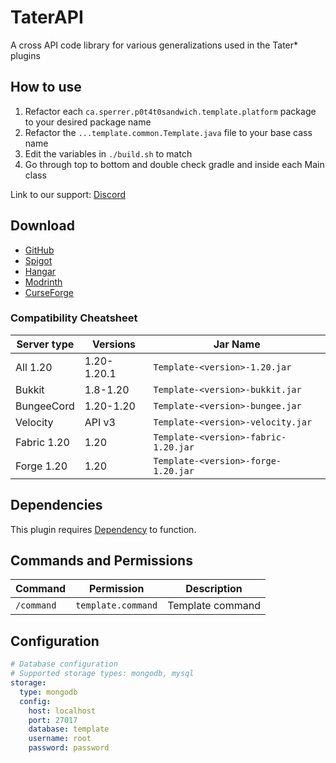 # TaterAPI

A cross API code library for various generalizations used in the Tater* plugins

## How to use

1. Refactor each `ca.sperrer.p0t4t0sandwich.template.platform` package to your desired package name
2. Refactor the `...template.common.Template.java` file to your base cass name
3. Edit the variables in `./build.sh` to match
4. Go through top to bottom and double check gradle and inside each Main class

Link to our support: [Discord](https://discord.gg/jec2jpdj7A)

## Download

- [GitHub](https://github.com/p0t4t0sandwich/Template/releases)
- [Spigot](https://www.spigotmc.org/resources/template.xxxxxx/)
- [Hangar](https://hangar.papermc.io/p0t4t0sandwich/Template)
- [Modrinth](https://modrinth.com/plugin/template)
- [CurseForge](https://www.curseforge.com/minecraft/mc-mods/template)

### Compatibility Cheatsheet

| Server type | Versions    | Jar Name                             |
|-------------|-------------|--------------------------------------|
| All 1.20    | 1.20-1.20.1 | `Template-<version>-1.20.jar`        |
| Bukkit      | 1.8-1.20    | `Template-<version>-bukkit.jar`      |
| BungeeCord  | 1.20-1.20   | `Template-<version>-bungee.jar`      |
| Velocity    | API v3      | `Template-<version>-velocity.jar`    |
| Fabric 1.20 | 1.20        | `Template-<version>-fabric-1.20.jar` |
| Forge 1.20  | 1.20        | `Template-<version>-forge-1.20.jar`  |

## Dependencies

This plugin requires [Dependency]() to function.

## Commands and Permissions

| Command                                    | Permission         | Description                  |
|--------------------------------------------|--------------------|------------------------------|
| `/command`                                 | `template.command` | Template command             |

## Configuration

```yaml
# Database configuration
# Supported storage types: mongodb, mysql
storage:
  type: mongodb
  config:
    host: localhost
    port: 27017
    database: template
    username: root
    password: password
```
